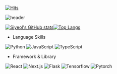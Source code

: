 [![Hits](https://hits.seeyoufarm.com/api/count/incr/badge.svg?url=https%3A%2F%2Fgithub.com%2Fsiyeol97&count_bg=%2377767C&title_bg=%23191934&icon=&icon_color=%23FFFFFF&title=hits&edge_flat=false)](https://hits.seeyoufarm.com)

![header](https://capsule-render.vercel.app/api?type=rect&color=timeAuto&text=Welcome%20to%20Siyeol's%20GitHub%20&animation=twinkling&fontSize=50&fontAlignY=50&fontAlign=50&height=180)

[![Siyeol's GitHub stats](https://github-readme-stats.vercel.app/api?username=siyeol97)](https://github.com/anuraghazra/github-readme-stats)[![Top Langs](https://github-readme-stats.vercel.app/api/top-langs/?username=siyeol97&layout=compact&hide=Jupyter%20Notebook&langs_count=10)](https://github.com/anuraghazra/github-readme-stats)

- Language Skills

![Python](https://img.shields.io/badge/python-3670A0?style=for-the-badge&logo=python&logoColor=ffdd54)
![JavaScript](https://img.shields.io/badge/JavaScript-323330?style=for-the-badge&logo=javascript&logoColor=F7DF1E)
![TypeScript](https://img.shields.io/badge/TypeScript-007ACC?style=for-the-badge&logo=typescript&logoColor=white)
- Framework & Library

![React](https://img.shields.io/badge/React-61DAFB?style=for-the-badge&logo=react&logoColor=white)
![Next.js](https://img.shields.io/badge/Next.js-000000?style=for-the-badge&logo=next.js&logoColor=white)
![Flask](https://img.shields.io/badge/Flask-000000?style=for-the-badge&logo=flask&logoColor=white)
![Tensorflow](https://img.shields.io/badge/Tensorflow-FF6F00?style=for-the-badge&logo=tensorflow&logoColor=white)
![Pytorch](https://img.shields.io/badge/Pytorch-EE4C2C?style=for-the-badge&logo=pytorch&logoColor=white)
